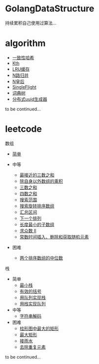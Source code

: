 GolangDataStructure
===
持续累积自己使用过算法...


algorithm
===
- [一致性哈希](https://github.com/MaxnSter/GolangDataStructure/tree/master/consistenthash)
- [Kth](https://github.com/MaxnSter/GolangDataStructure/tree/master/kth)
- [LRU缓存](https://github.com/MaxnSter/GolangDataStructure/tree/master/lru)
- [N路归并](https://github.com/MaxnSter/GolangDataStructure/tree/master/nmerge)
- [N皇后](https://github.com/MaxnSter/GolangDataStructure/tree/master/nqueens)
- [SingleFlight](https://github.com/MaxnSter/GolangDataStructure/tree/master/singleflight)
- [词典树](https://github.com/MaxnSter/GolangDataStructure/tree/master/trietree)
- [分布式uuid生成器](https://github.com/MaxnSter/GolangDataStructure/tree/master/uuid)

to be continued...

leetcode
===
数组

- [简单](https://github.com/MaxnSter/GolangDataStructure/tree/master/leetcode/array/easy)
    
- 中等
    - [最接近的三数之和](https://github.com/MaxnSter/GolangDataStructure/tree/master/leetcode/array/median/3sum_closest)
    - [除自身以外数组的乘积](https://github.com/MaxnSter/GolangDataStructure/tree/master/leetcode/array/median/excpect_self)
    - [三数之和](https://github.com/MaxnSter/GolangDataStructure/tree/master/leetcode/array/median/three_sum)
    - [四数之和](https://github.com/MaxnSter/GolangDataStructure/tree/master/leetcode/array/median/four_sum)
    - [搜索范围](https://github.com/MaxnSter/GolangDataStructure/tree/master/leetcode/array/median/search_for_range)
    - [搜索旋转排序数组](https://github.com/MaxnSter/GolangDataStructure/tree/master/leetcode/array/median/search_in_rotated)
    - [汇总区间](https://github.com/MaxnSter/GolangDataStructure/tree/master/leetcode/array/median/summary_range)
    - [下一个排列](https://github.com/MaxnSter/GolangDataStructure/tree/master/leetcode/array/median/next_permutation)
    - [长度最小的子数组](https://github.com/MaxnSter/GolangDataStructure/tree/master/leetcode/array/median/ms_subarray)
    - [求众数 II](https://github.com/MaxnSter/GolangDataStructure/tree/master/leetcode/array/median/majority_element_2)
    - [常数时间插入、删除和获取随机元素](https://github.com/MaxnSter/GolangDataStructure/tree/master/leetcode/array/median/idg_o1)
- 困难
    - [两个排序数组的中位数](https://github.com/MaxnSter/GolangDataStructure/tree/master/leetcode/array/hard/median_two_sorted)

栈
- 简单
   - [最小栈](https://github.com/MaxnSter/GolangDataStructure/tree/master/leetcode/stack/easy/min_stack)
   - [有效的括号](https://github.com/MaxnSter/GolangDataStructure/tree/master/leetcode/stack/easy/parenthese)
   - [用队列实现栈](https://github.com/MaxnSter/GolangDataStructure/tree/master/leetcode/stack/easy/queue_to_stack)
   - [用栈实现队列](https://github.com/MaxnSter/GolangDataStructure/tree/master/leetcode/stack/easy/stack_to_queue)
- 中等
   - [字符串解码](https://github.com/MaxnSter/GolangDataStructure/tree/master/leetcode/stack/median/decode_string)
- 困难
   - [柱形图中最大的矩形](https://github.com/MaxnSter/GolangDataStructure/tree/master/leetcode/stack/hard/rect)
   - [最大矩形](https://github.com/MaxnSter/GolangDataStructure/tree/master/leetcode/stack/hard/max_rect)
   - [接雨水](https://github.com/MaxnSter/GolangDataStructure/tree/master/leetcode/stack/hard/trap_rain)
   - [去除重复元素](https://github.com/MaxnSter/GolangDataStructure/tree/master/leetcode/stack/hard/rm_dup_letters)

to be continued...